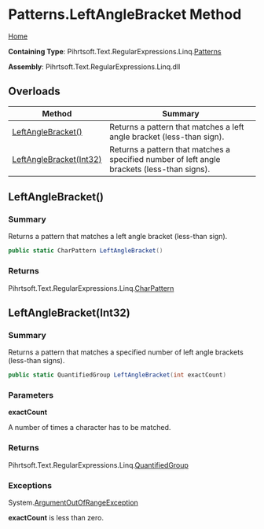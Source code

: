 # Patterns\.LeftAngleBracket Method

[Home](../../../../../../README.md)

**Containing Type**: Pihrtsoft\.Text\.RegularExpressions\.Linq\.[Patterns](../README.md)

**Assembly**: Pihrtsoft\.Text\.RegularExpressions\.Linq\.dll

## Overloads

| Method | Summary |
| ------ | ------- |
| [LeftAngleBracket()](#Pihrtsoft_Text_RegularExpressions_Linq_Patterns_LeftAngleBracket) | Returns a pattern that matches a left angle bracket \(less\-than sign\)\. |
| [LeftAngleBracket(Int32)](#Pihrtsoft_Text_RegularExpressions_Linq_Patterns_LeftAngleBracket_System_Int32_) | Returns a pattern that matches a specified number of left angle brackets \(less\-than signs\)\. |

## LeftAngleBracket\(\) <a name="Pihrtsoft_Text_RegularExpressions_Linq_Patterns_LeftAngleBracket"></a>

### Summary

Returns a pattern that matches a left angle bracket \(less\-than sign\)\.

```csharp
public static CharPattern LeftAngleBracket()
```

### Returns

Pihrtsoft\.Text\.RegularExpressions\.Linq\.[CharPattern](../../CharPattern/README.md)

## LeftAngleBracket\(Int32\) <a name="Pihrtsoft_Text_RegularExpressions_Linq_Patterns_LeftAngleBracket_System_Int32_"></a>

### Summary

Returns a pattern that matches a specified number of left angle brackets \(less\-than signs\)\.

```csharp
public static QuantifiedGroup LeftAngleBracket(int exactCount)
```

### Parameters

**exactCount**

A number of times a character has to be matched\.

### Returns

Pihrtsoft\.Text\.RegularExpressions\.Linq\.[QuantifiedGroup](../../QuantifiedGroup/README.md)

### Exceptions

System\.[ArgumentOutOfRangeException](https://docs.microsoft.com/en-us/dotnet/api/system.argumentoutofrangeexception)

**exactCount** is less than zero\.


